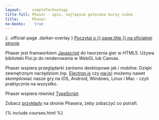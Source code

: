 ```yaml
---
layout:     simpleTechnology
title-full: Phaser - opis, najlepsze polecane kursy video
title:      Phaser
no-books:    true
---
```


{: .official-page .darker-overlay }
[Poczytaj o {{ page.title }} na oficjalnej stronie](https://phaser.io/)

Phaser jest framworkiem [Javascript](/technologie/javascript) do tworzenia gier w HTML5. Używa biblioteki Pixi.js do renderowania w WebGL lub Canvas.

Phaser wspiera przeglądarki zarówno desktopowe jak i mobilne. Dzięki zewnętrznym narzędziom (np. [Electron.js](https://electron.atom.io/) czy [nw.js](https://nwjs.io/)) możemy nawet skompilować nasze gry na iOS, Android, Windows, Linux i Mac - czyli praktycznie na wszystko.

Phaser wspiera również [TypeScript](/technologie/typescript).

Zobacz [przykłady](https://phaser.io/examples) na stronie Phasera, żeby zobaczyć co potrafi.

{% include courses.html %}

